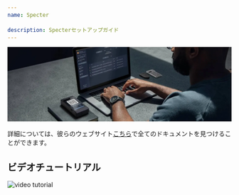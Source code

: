 ```yaml
---
name: Specter

description: Specterセットアップガイド
---
```


![cover](assets/cover.webp)

詳細については、彼らのウェブサイト[こちら](https://docs.specter.solutions/desktop/)で全てのドキュメントを見つけることができます。

## ビデオチュートリアル

![video tutorial](https://www.youtube.com/watch?v=mV1KS-Uwjew)